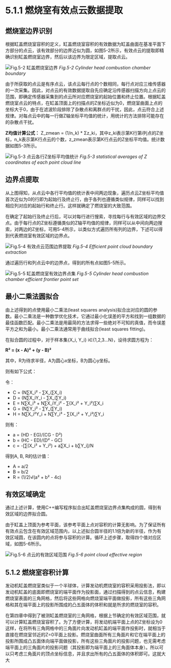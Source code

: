 # 5.1.1 燃烧室有效点云数据提取

## 燃烧室边界识别

根据缸盖燃烧室容积的定义，缸盖燃烧室容积的有效数据为缸盖曲面在基准平面下方部分的点云，该有效部分的边界近似为圆，如图5-2所示，有效点云的提取即精确识别缸盖燃烧室边界，然后以该边界为限定区域，提取点云。

![Fig.5-2 缸盖燃烧室边界](1.png)
*Fig.5-2 Cylinder head combustion chamber boundary*

由于所获取的点云是有序点云，该点云每行点的个数相同，每行点对应三维传感器的一次采集。因此，对点云的有效数据提取自先应确定沿传感器扫描方向上点云的范围，即确定传感器采集到的点云所对应燃烧室的起始位置和终止位置。根据缸盖燃烧室点云的特点，在缸盖顶面上的扫描点的Z坐标近似为0，燃烧室曲面上点的坐标大于0，由于在滤波阶段排除了杂散点和离群点的干扰，因此，点云符合上述规律。对每点云中的每一行做Z轴坐标平均值的统计，用统计的方法排除可能存在的杂散点干扰。

**Z均值计算公式：**
Z_zmean = (1/n_k) * Σz_ki，其中z_ki表示第K行第i列点的Z坐标，n_k表示第K行点云的个数，z_zmean表示第K行点云的Z坐标平均值。统计数据如图5-3所示。

![Fig.5-3 点云各行Z坐标平均值统计](2.png)
*Fig.5-3 statistical averages of Z coordinates of each point cloud line*

## 边界点提取

从上图得知，从点云中各行平均值的统计表中间两边现象，遍历点云Z坐标平均值首次近似为0的行即为起始行及终止行，由于各列也遵循类似规律，同样可以找到相应列对应的起始行和终止行。这样就确定了燃烧室的大致范围。

在确定了起始行及终止行后，可以对每行进行搜索，寻找每行与有效区域的边界交点。由于每行点的Z坐标遵循类似的Z轴平均值的规律，同样可以从中间向两边搜索，对两边的Z坐标，可用5-4所示，以类似方式遍历所有列的边界，下述可以得到代表燃烧室有效区域的边界点。

![Fig.5-4 有效点云范围边界提取](2.png)
*Fig.5-4 Efficient point cloud boundary extraction*

通过遍历行和列点云中的边界点，得到的所有点如图5-5所示。

![Fig.5-5 缸盖燃烧室有效边界点集](3.png)
*Fig.5-5 Cylinder head combustion chamber efficient frontier point set*

## 最小二乘法圆拟合

由上述得到的点使用最小二乘法(least squares analysis)拟合出对应的圆的参数。最小二乘法是一种数学优化技术，它通过最小化误差的平方和找到一组数据的最佳函数匹配。最小二乘法是用最简的方法求得一些绝对不可知的真值，而令误差平方之和为最小。最小二乘法通常用于曲线拟合(least squares fitting)。

在拟合圆的过程中，对于样本集{X_i, Y_i} i∈{1,2,3...N}，设待求圆方程为：

**R² = (x - A)² + (y - B)²**

其中，R为待求半径，A为圆心x坐标，B为圆心y坐标。

则有如下公式：

令：
- C = (N∑X_i² - ∑X_i∑X_i)
- D = (N∑X_iY_i - ∑X_i∑Y_i)
- E = N∑X_i³ + N∑X_iY_i² - ∑(X_i² + Y_i²)∑X_i
- G = (N∑Y_i² - ∑Y_i∑Y_i)
- H = N∑X_i²Y_i + N∑Y_i³ - ∑(X_i² + Y_i²)∑Y_i

则有：
- a = (HD - EG)/(CG - D²)
- b = (HC - ED)/(D² - GC)
- c = -[∑(X_i² + Y_i²) + a∑X_i + b∑Y_i]/N

得到A, B, R的估计值：
- A = a/2
- B = b/2  
- R = (1/2)√(a² + b² - 4c)

## 有效区域确定

通过上述计算，使用C++编写程序拟合出缸盖燃烧室边界点集构成的圆，得到有效区域的边界拟合圆。

由于缸盖上顶面为参考平面，该参考平面上点对容积的计算无影响。为了保证所有有效点云包含在有效区域范围内，以上述拟合圆半径的1.1倍为新的半径，作为有效区域圆，在该圆内的点将参与容积的计算。循环上述步骤，取得四个值对应区域，如图5-6所示。

![Fig.5-6 点云的有效区域范围](4.png)
*Fig.5-6 point cloud effective region*

## 5.1.2 燃烧室容积计算

发动机缸盖燃烧室类似于一个半球体，计算发动机燃烧室的容积采用投影法，即以发动机缸盖的底面即燃烧室的端平面作为投影面，通过扫描得到的点云信息，构建燃烧室表面的三角网格，然后将这些网格向燃烧室端平面做投影，所有这些三角网格和其在端平面上的投影所围成的凸五面体的体积和就是所求的燃烧室的容积。

在第四章中得到了被测缸盖燃烧室的三角网格，根据上节确定的有效区域范围，就可以计算缸盖燃烧室容积了。为了方便计算，将发动机端平面上点的Z坐标设为0这样，在将所有三角网格中的三角面片向发动机缸盖的端平面作投影时，就相当于直接在燃烧室邻近的Z=0平面上投影。燃烧室曲面所有三角面片和它在端平面上的投影所围成凸五面体向端平面做投影，所有这些三角面片的投影问题，也无需考虑端平面上的三角面片的投影问题（其投影即为端平面上的三角面体本身）。所以可以只考虑三角面片的顶点坐标信息，并且求出所有的凸五面体的体积即可。这就大大